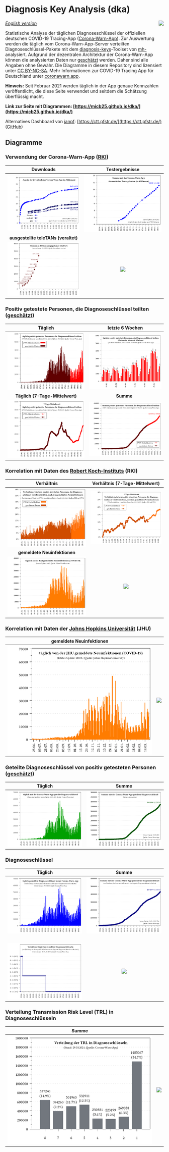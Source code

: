 # Diagnosis Key Analysis (dka)

<img align="right" src="images/CWA_title.png">

_[English version](README.en.md)_

Statistische Analyse der täglichen Diagnoseschlüssel der offiziellen deutschen COVID-19 Tracing-App ([Corona-Warn-App](https://github.com/corona-warn-app)). Zur Auswertung werden die täglich vom Corona-Warn-App-Server verteilten Diagnoseschlüssel-Pakete mit dem [diagnosis-keys](https://github.com/mh-/diagnosis-keys)-Toolset von [mh-](https://github.com/mh-/) analysiert. Aufgrund der dezentralen Architektur der Corona-Warn-App können die analysierten Daten nur [geschätzt](https://github.com/mh-/diagnosis-keys/blob/master/doc/algorithm.md) werden. Daher sind alle Angaben ohne Gewähr. Die Diagramme in diesem Repository sind lizensiert unter [CC BY-NC-SA](https://creativecommons.org/licenses/by-nc-sa/3.0/de/). Mehr Informationen zur COVID-19 Tracing App für Deutschland unter [coronawarn.app](https://www.coronawarn.app).

**Hinweis:** Seit Februar 2021 werden täglich in der App genaue Kennzahlen veröffentlicht, die diese Seite verwendet und seitdem die Schätzung überflüssig macht.

**Link zur Seite mit Diagrammen: [https://micb25.github.io/dka/](https://micb25.github.io/dka/)**

Alternatives Dashboard von [janpf](https://github.com/janpf): [https://ctt.pfstr.de/](https://ctt.pfstr.de/) ([GitHub](https://github.com/janpf/ctt))

## Diagramme 
### Verwendung der Corona-Warn-App ([RKI](https://www.rki.de/DE/Content/InfAZ/N/Neuartiges_Coronavirus/WarnApp/Warn_App.html))
Downloads                                  | Testergebnisse
:-----------------------------------------:|:-----------------------------------------:
![](plots_de/plot_cwa_downloads.png)       | ![](plots_de/plot_cwa_tests.png) 
**ausgestellte teleTANs (veraltet)**       |  
![](plots_de/plot_teleTANs.png)            | ![](plots_de/plot_empty.png)

### Positiv getestete Personen, die Diagnoseschlüssel teilten ([geschätzt](https://github.com/mh-/diagnosis-keys/blob/master/doc/algorithm.md))
Täglich                                    | letzte 6 Wochen
:-----------------------------------------:|:-----------------------------------------:
![](plots_de/plot_num_users.png)           | ![](plots_de/plot_num_users_last_6_weeks.png)
**Täglich (7-Tage-Mittelwert)**            | **Summe**   
![](plots_de/plot_num_users_7d.png)        | ![](plots_de/plot_sum_users.png)

### Korrelation mit Daten des [Robert Koch-Instituts](https://corona.rki.de/) (RKI)
Verhältnis                                 | Verhältnis (7-Tage-Mittelwert)
:-----------------------------------------:|:-----------------------------------------:
![](plots_de/plot_rki_cwa_cases.png)       | ![](plots_de/plot_rki_cwa_cases_7d.png)
**gemeldete Neuinfektionen**               |  
![](plots_de/plot_rki_cases.png)           | ![](plots_de/plot_empty.png)

### Korrelation mit Daten der [Johns Hopkins Universität](https://www.arcgis.com/apps/opsdashboard/index.html#/bda7594740fd40299423467b48e9ecf6) (JHU)
gemeldete Neuinfektionen                   |    
:-----------------------------------------:|:-----------------------------------------:
![](plots_de/plot_jhu_cases.png)           | ![](plots_de/plot_empty.png)

### Geteilte Diagnoseschlüssel von positiv getesteten Personen ([geschätzt](https://github.com/mh-/diagnosis-keys/blob/master/doc/algorithm.md))
Täglich                                    |  Summe
:-----------------------------------------:|:-----------------------------------------:
 ![](plots_de/plot_num_keys_submitted.png) | ![](plots_de/plot_sum_keys_submitted.png)

### Diagnoseschlüssel
Täglich                                    |  Summe
:-----------------------------------------:|:-----------------------------------------:
 ![](plots_de/plot_keys.png)               | ![](plots_de/plot_keys_sum.png)
                                           |    
 ![](plots_de/plot_padding_multiplier.png) | ![](plots_de/plot_empty.png) 
 
### Verteilung Transmission Risk Level (TRL) in Diagnoseschlüsseln
Summe                                      |    
:-----------------------------------------:|:-----------------------------------------:
![](plots_de/plot_TRL_histogram.png)       | ![](plots_de/plot_empty.png)
